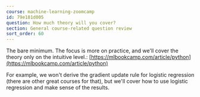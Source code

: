 ```yaml
---
course: machine-learning-zoomcamp
id: 79e181d005
question: How much theory will you cover?
section: General course-related question review
sort_order: 60
---
```


The bare minimum. The focus is more on practice, and we'll cover the theory only on the intuitive level.: [https://mlbookcamp.com/article/python](https://mlbookcamp.com/article/python)

For example, we won't derive the gradient update rule for logistic regression (there are other great courses for that), but we'll cover how to use logistic regression and make sense of the results.

